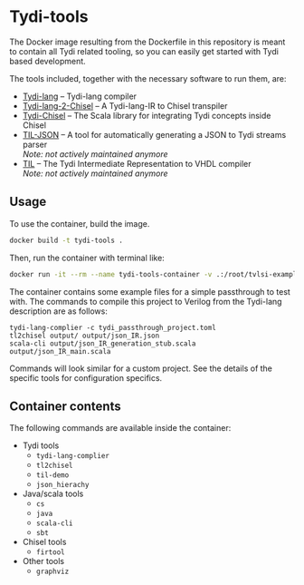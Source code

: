 # Tydi-tools

The Docker image resulting from the Dockerfile in this repository is meant to contain all Tydi related tooling, so you can easily get started with Tydi based development.

The tools included, together with the necessary software to run them, are:

- [Tydi-lang](https://github.com/twoentartian/tydi-lang-2) – Tydi-lang compiler
- [Tydi-lang-2-Chisel](https://github.com/ccromjongh/tydi-lang-2-chisel) – A Tydi-lang-IR to Chisel transpiler
- [Tydi-Chisel](https://github.com/abs-tudelft/Tydi-Chisel) – The Scala library for integrating Tydi concepts inside Chisel
- [TIL-JSON](https://github.com/jhaenen/JSON_hierachy) – A tool for automatically generating a JSON to Tydi streams parser  
  _Note: not actively maintained anymore_
- [TIL](https://github.com/matthijsr/til-vhdl) – The Tydi Intermediate Representation to VHDL compiler  
  _Note: not actively maintained anymore_

## Usage

To use the container, build the image.

```bash
docker build -t tydi-tools .
```

Then, run the container with terminal like:

```bash
docker run -it --rm --name tydi-tools-container -v .:/root/tvlsi-example tydi-tools /bin/bash
```

The container contains some example files for a simple passthrough to test with. The commands to compile this project to Verilog from the Tydi-lang description are as follows:

```shell
tydi-lang-complier -c tydi_passthrough_project.toml
tl2chisel output/ output/json_IR.json
scala-cli output/json_IR_generation_stub.scala output/json_IR_main.scala
```
Commands will look similar for a custom project. See the details of the specific tools for configuration specifics.

## Container contents
The following commands are available inside the container:

- Tydi tools
  - `tydi-lang-complier`
  - `tl2chisel`
  - `til-demo`
  - `json_hierachy`
- Java/scala tools
  - `cs`
  - `java`
  - `scala-cli`
  - `sbt`
- Chisel tools
  - `firtool`
- Other tools
  - `graphviz`

